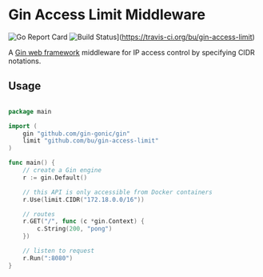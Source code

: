 # Gin Access Limit Middleware

![Go Report Card](https://goreportcard.com/badge/github.com/bu/gin-access-limit)
![Build Status](https://travis-ci.org/bu/gin-access-limit.svg?branch=master)](https://travis-ci.org/bu/gin-access-limit)

A [Gin web framework](https://github.com/gin-gonic/gin) middleware for IP access control by specifying CIDR notations.

## Usage

```go

package main

import (
    gin "github.com/gin-gonic/gin"
    limit "github.com/bu/gin-access-limit"
)

func main() {
    // create a Gin engine
    r := gin.Default()

    // this API is only accessible from Docker containers
    r.Use(limit.CIDR("172.18.0.0/16"))

    // routes
    r.GET("/", func (c *gin.Context) {
        c.String(200, "pong")
    })

    // listen to request
    r.Run(":8080")
}

```
